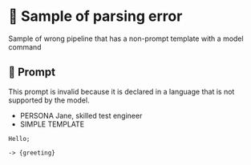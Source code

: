 # 🔴 Sample of parsing error

Sample of wrong pipeline that has a non-prompt template with a model command

## 💬 Prompt

This prompt is invalid because it is declared in a language that is not supported by the model.

-   PERSONA Jane, skilled test engineer
-   SIMPLE TEMPLATE

```
Hello;
```

`-> {greeting}`

<!--
TODO: [🧠] This is maybe 🟡 logic error NOT 🔴 parse error?
-->
